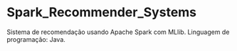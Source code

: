 # Spark_Recommender_Systems
Sistema de recomendação usando Apache Spark com MLlib. Linguagem de programação: Java.

